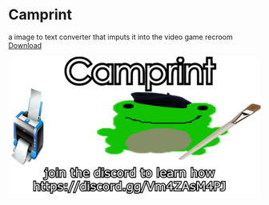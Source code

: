 # Camprint
a image to text converter that imputs it into the video game recroom
[Download](https://drive.google.com/file/d/1uxfXBdLP8TDAOmJ4o8naeTPhUm2IrwL8/view?usp=sharing)


![banner](https://github.com/CampinRat/Camprint/blob/main/images/banner.png)
